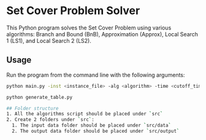 # Set Cover Problem Solver

This Python program solves the Set Cover Problem using various algorithms: Branch and Bound (BnB), Approximation (Approx), Local Search 1 (LS1), and Local Search 2 (LS2).

## Usage
Run the program from the command line with the following arguments:

```bash
python main.py -inst <instance_file> -alg <algorithm> -time <cutoff_time> -seed <random_seed>

python generate_table.py

## Folder structure
1. All the algorithms script should be placed under `src`
2. Create 2 folders under `src`:
  1. The input data folder should be placed under `src/data`
  2. The output data folder should be placed under `src/output`

